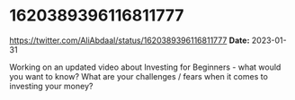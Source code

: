 # 1620389396116811777
https://twitter.com/AliAbdaal/status/1620389396116811777
**Date:** 2023-01-31

Working on an updated video about Investing for Beginners - what would you want to know? What are your challenges / fears when it comes to investing your money?
